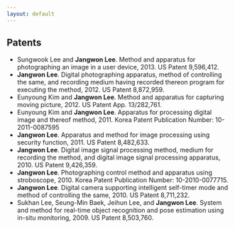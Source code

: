 ```yaml
---
layout: default
---
```


## Patents
- Sungwook Lee and **Jangwon Lee**.
Method and apparatus for photographing an image in a user device, 2013.
US Patent 9,596,412.
- **Jangwon Lee**.
Digital photographing apparatus, method of controlling the same,
and recording medium having recorded thereon program for executing the method, 2012.
US Patent 8,872,959.
- Eunyoung Kim and **Jangwon Lee**.
Method and apparatus for capturing moving picture, 2012.
US Patent App. 13/282,761.
- Eunyoung Kim and **Jangwon Lee**.
Apparatus for processing digital image and thereof method, 2011.
Korea Patent Publication Number: 10-2011-0087595
- **Jangwon Lee**.
Apparatus and method for image processing using security function, 2011.
US Patent 8,482,633.
- **Jangwon Lee**.
Digital image signal processing method, medium for recording the method,
and digital image signal processing apparatus, 2010.
US Patent 9,426,359.
- **Jangwon Lee**.
Photographing control method and apparatus using stroboscope, 2010.
Korea Patent Publication Number: 10-2010-0077715.
- **Jangwon Lee**.
Digital camera supporting intelligent self-timer mode
and method of controlling the same, 2010.
US Patent 8,711,232.
- Sukhan Lee, Seung-Min Baek, Jeihun Lee, and **Jangwon Lee**.
System and method for real-time object recognition
and pose estimation using in-situ monitoring, 2009.
US Patent 8,503,760.





